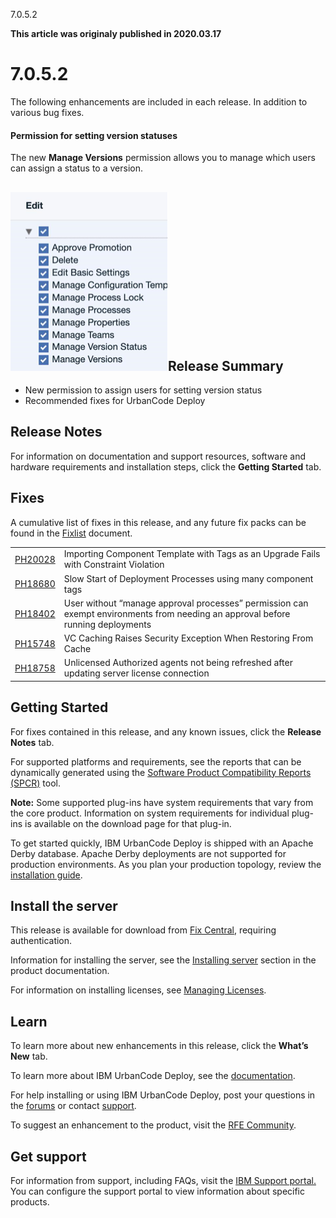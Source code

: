





7.0.5.2

**This article was originaly published in 2020.03.17**


7.0.5.2
=======




The following enhancements are included in each release. In addition to various bug fixes.
#### Permission for setting version statuses


The new **Manage Versions** permission allows you to manage which users can assign a status to a version.

![](ucd7052_newfeature_setting.png)Release Summary
---------------

  
* New permission to assign users for setting version status
* Recommended fixes for UrbanCode Deploy

Release Notes
-------------

  
For information on documentation and support resources, software and hardware requirements and installation steps, click the **Getting Started** tab.


Fixes
-----


A cumulative list of fixes in this release, and any future fix packs can be found in the [Fixlist](https://www.urbancode.com/whats-new/deployfixlist/) document.


|  |  |
| --- | --- |
| [PH20028](http://www.ibm.com/support/docview.wss?uid=swg1PH20028) | Importing Component Template with Tags as an Upgrade Fails with Constraint Violation |
| [PH18680](http://www.ibm.com/support/docview.wss?uid=swg1PH18680) | Slow Start of Deployment Processes using many component tags |
| [PH18402](http://www.ibm.com/support/docview.wss?uid=swg1PH18402) | User without “manage approval processes” permission can exempt environments from needing an approval before running deployments |
| [PH15748](http://www.ibm.com/support/docview.wss?uid=swg1PH15748) | VC Caching Raises Security Exception When Restoring From Cache |
| [PH18758](http://www.ibm.com/support/docview.wss?uid=swg1PH18758) | Unlicensed Authorized agents not being refreshed after updating server license connection |


Getting Started
---------------

  
For fixes contained in this release, and any known issues, click the **Release Notes** tab.

For supported platforms and requirements, see the reports that can be dynamically generated using the [Software Product Compatibility Reports (SPCR)](https://www.ibm.com/software/reports/compatibility/clarity/index.html) tool.

**Note:** Some supported plug-ins have system requirements that vary from the core product. Information on system requirements for individual plug-ins is available on the download page for that plug-in.

To get started quickly, IBM UrbanCode Deploy is shipped with an Apache Derby database. Apache Derby deployments are not supported for production environments. As you plan your production topology, review the [installation guide](http://www.ibm.com/support/knowledgecenter/SS4GSP_7.0.5/com.ibm.udeploy.install.doc/topics/install_ch.html).



Install the server
------------------


This release is available for download from [Fix Central](https://www-945.ibm.com/support/fixcentral/swg/downloadFixes?parent=ibm%7ERational&product=ibm/Rational/IBM+UrbanCode+Deploy&release=7.0.5.2&platform=All&function=fixId&fixids=7.0.5.2-IBM-UrbanCode-Deploy&includeRequisites=1&includeSupersedes=0&downloadMethod=http), requiring authentication.

Information for installing the server, see the [Installing server](http://www-01.ibm.com/support/knowledgecenter/SS4GSP_7.0.5/com.ibm.udeploy.install.doc/topics/install_ch.html) section in the product documentation.

For information on installing licenses, see [Managing Licenses](https://www.ibm.com/support/knowledgecenter/SS4GSP_7.0.5/com.ibm.udeploy.doc/topics/licenseManage.html).




Learn
-----


To learn more about new enhancements in this release, click the **What’s New** tab.

To learn more about IBM UrbanCode Deploy, see the [documentation](http://www-01.ibm.com/support/knowledgecenter/SS4GSP_7.0.5/com.ibm.udeploy.doc/ucd_version_welcome.html).

For help installing or using IBM UrbanCode Deploy, post your questions in the [forums](https://developer.ibm.com/answers?community=urbancode) or contact [support](http://www-947.ibm.com/support/entry/portal/support?brandind=Rational).

To suggest an enhancement to the product, visit the [RFE Community](http://www.ibm.com/developerworks/rfe/execute?use_case=submitRfe).




Get support
-----------


For information from support, including FAQs, visit the [IBM Support portal.](https://www.ibm.com/support/home) You can configure the support portal to view information about specific products.






